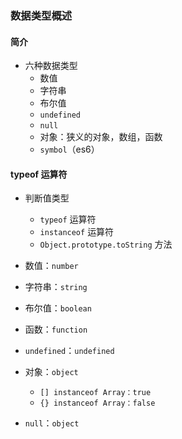 ### 数据类型概述
#### 简介
- 六种数据类型
  - 数值
  - 字符串
  - 布尔值
  - `undefined`
  - `null`
  - 对象：狭义的对象，数组，函数
  - `symbol`（es6）
#### typeof 运算符
- 判断值类型
  - `typeof` 运算符
  - `instanceof` 运算符
  - `Object.prototype.toString` 方法

- 数值：`number`
- 字符串：`string`
- 布尔值：`boolean`
- 函数：`function`
- `undefined`：`undefined`
- 对象：`object`
  - `[] instanceof Array：true`
  - `{} instanceof Array：false`
- `null`：`object`